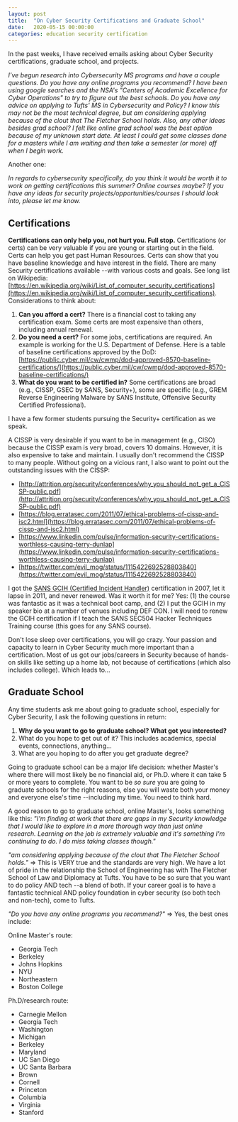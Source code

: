 ```yaml
---
layout: post
title:  "On Cyber Security Certifications and Graduate School"
date:   2020-05-15 00:00:00
categories: education security certification
---
```

In the past weeks, I have received emails asking about Cyber Security certifications, graduate school, and projects.

_I've begun research into Cybersecurity MS programs and have a couple questions. Do you have any online programs you recommend? I have been using google searches and the NSA's "Centers of Academic Excellence for Cyber Operations" to try to figure out the best schools. Do you have any advice on applying to Tufts' MS in Cybersecurity and Policy? I know this may not be the most technical degree, but am considering applying because of the clout that The Fletcher School holds. Also, any other ideas besides grad school? I felt like online grad school was the best option because of my unknown start date. At least I could get some classes done for a masters while I am waiting and then take a semester (or more) off when I begin work._

Another one:

_In regards to cybersecurity specifically, do you think it would be worth it to work on getting certifications this summer? Online courses maybe? If you have any ideas for security projects/opportunities/courses I should look into, please let me know._

## Certifications

**Certifications can only help you, not hurt you. Full stop.**  Certifications (or certs) can be very valuable if you are young or starting out in the field.  Certs can help you get past Human Resources.  Certs can show that you have baseline knowledge and have interest in the field.  There are many Security certifications available --with various costs and goals. See long list on Wikipedia: [https://en.wikipedia.org/wiki/List_of_computer_security_certifications](https://en.wikipedia.org/wiki/List_of_computer_security_certifications).  Considerations to think about:

1. **Can you afford a cert?** There is a financial cost to taking any certification exam.  Some certs are most expensive than others, including annual renewal.
2. **Do you need a cert?** For some jobs, certifications are required.  An example is working for the U.S. Department of Defense.  Here is a table of baseline certifications approved by the DoD: [https://public.cyber.mil/cw/cwmp/dod-approved-8570-baseline-certifications/](https://public.cyber.mil/cw/cwmp/dod-approved-8570-baseline-certifications/)
3. **What do you want to be certified in?** Some certifications are broad (e.g., CISSP, GSEC by SANS, Security+), some are specific (e.g., GREM Reverse Engineering Malware by SANS Institute, Offensive Security Certified Professional).

I have a few former students pursuing the Security+ certification as we speak.

A CISSP is very desirable if you want to be in management (e.g., CISO) because the CISSP exam is very broad, covers 10 domains.  However, it is also expensive to take and maintain.  I usually don't recommend the CISSP to many people.  Without going on a vicious rant, I also want to point out the outstanding issues with the CISSP:

* [http://attrition.org/security/conferences/why_you_should_not_get_a_CISSP-public.pdf](http://attrition.org/security/conferences/why_you_should_not_get_a_CISSP-public.pdf)
* [https://blog.erratasec.com/2011/07/ethical-problems-of-cissp-and-isc2.html](https://blog.erratasec.com/2011/07/ethical-problems-of-cissp-and-isc2.html)
* [https://www.linkedin.com/pulse/information-security-certifications-worthless-causing-terry-dunlap](https://www.linkedin.com/pulse/information-security-certifications-worthless-causing-terry-dunlap)
* [https://twitter.com/evil_mog/status/1115422692528803840](https://twitter.com/evil_mog/status/1115422692528803840)

I got the [SANS GCIH (Certified Incident Handler)](https://www.giac.org/certification/certified-incident-handler-gcih) certification in 2007, let it lapse in 2011, and never renewed.  Was it worth it for me?  Yes: (1) the course was fantastic as it was a technical boot camp, and (2) I put the GCIH in my speaker bio at a number of venues including DEF CON.  I will need to renew the GCIH certification if I teach the SANS SEC504 Hacker Techniques Training course (this goes for any SANS course).

Don't lose sleep over certifications, you will go crazy.  Your passion and capacity to learn in Cyber Security much more important than a certification.  Most of us got our jobs/careers in Security because of hands-on skills like setting up a home lab, not because of certifications (which also includes college). Which leads to...

## Graduate School

Any time students ask me about going to graduate school, especially for Cyber Security, I ask the following questions in return:

1. **Why do you want to go to graduate school? What got you interested?**
2. What do you hope to get out of it?  This includes academics, special events, connections, anything...
3. What are you hoping to do after you get graduate degree?

Going to graduate school can be a major life decision: whether Master's where there will most likely be no financial aid, or Ph.D. where it can take 5 or more years to complete.  You want to be _so sure_ you are going to graduate schools for the right reasons, else you will waste both your money and everyone else's time --including my time.  You need to think hard.

A good reason to go to graduate school, online Master's, looks something like this: _"I'm finding at work that there are gaps in my Security knowledge that I would like to explore in a more thorough way than just online research. Learning on the job is extremely valuable and it's something I'm continuing to do. I do miss taking classes though."_

_"am considering applying because of the clout that The Fletcher School holds."_ => This is VERY true and the standards are very high.  We have a lot of pride in the relationship the School of Engineering has with The Fletcher School of Law and Diplomacy at Tufts.  You have to be so sure that you want to do policy AND tech --a blend of both.  If your career goal is to have a fantastic technical AND policy foundation in cyber security (so both tech and non-tech), come to Tufts.

_"Do you have any online programs you recommend?"_ => Yes, the best ones include:

Online Master's route:
* Georgia Tech
* Berkeley
* Johns Hopkins
* NYU
* Northeastern
* Boston College

Ph.D/research route:
* Carnegie Mellon
* Georgia Tech
* Washington
* Michigan
* Berkeley
* Maryland
* UC San Diego
* UC Santa Barbara
* Brown
* Cornell
* Princeton
* Columbia
* Virginia
* Stanford
